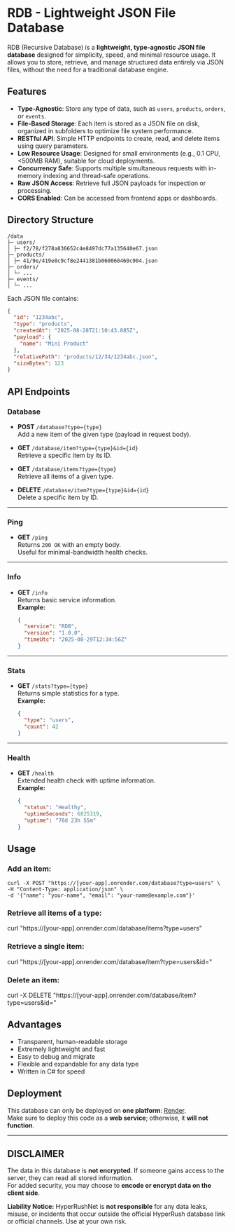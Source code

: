 # RDB - Lightweight JSON File Database

RDB (Recursive Database) is a **lightweight, type-agnostic JSON file database** designed for simplicity, speed, and minimal resource usage. It allows you to store, retrieve, and manage structured data entirely via JSON files, without the need for a traditional database engine.

## Features

- **Type-Agnostic**: Store any type of data, such as `users`, `products`, `orders`, or `events`.
- **File-Based Storage**: Each item is stored as a JSON file on disk, organized in subfolders to optimize file system performance.
- **RESTful API**: Simple HTTP endpoints to create, read, and delete items using query parameters.
- **Low Resource Usage**: Designed for small environments (e.g., 0.1 CPU, <500MB RAM), suitable for cloud deployments.
- **Concurrency Safe**: Supports multiple simultaneous requests with in-memory indexing and thread-safe operations.
- **Raw JSON Access**: Retrieve full JSON payloads for inspection or processing.
- **CORS Enabled**: Can be accessed from frontend apps or dashboards.

## Directory Structure
```text
/data
├─ users/
│ ├─ f2/78/f278a836652c4e8497dc77a135640e67.json
├─ products/
│ ├─ 41/9e/419e8c9cf8e2441381b060060460c904.json
├─ orders/
│ └─ ...
├─ events/
│ └─ ...
```
Each JSON file contains:

```json
{
  "id": "1234abc",
  "type": "products",
  "createdAt": "2025-08-28T21:10:43.885Z",
  "payload": {
    "name": "Mini Product"
  },
  "relativePath": "products/12/34/1234abc.json",
  "sizeBytes": 123
}

```

## API Endpoints

### Database
- **POST** `/database?type={type}`  
  Add a new item of the given type (payload in request body).

- **GET** `/database/item?type={type}&id={id}`  
  Retrieve a specific item by its ID.

- **GET** `/database/items?type={type}`  
  Retrieve all items of a given type.

- **DELETE** `/database/item?type={type}&id={id}`  
  Delete a specific item by ID.

---

### Ping <br>
- **GET** `/ping`  
  Returns `200 OK` with an empty body.  
  Useful for minimal-bandwidth health checks.

---

### Info
- **GET** `/info`  
  Returns basic service information.  
  **Example:** <br>
  ```json
  {
    "service": "RDB",
    "version": "1.0.0",
    "timeUtc": "2025-08-29T12:34:56Z"
  }
  ```

---

### Stats
- **GET** `/stats?type={type}`  
  Returns simple statistics for a type.  
  **Example:** <br>
  ```json
  {
    "type": "users",
    "count": 42
  }
  ```

---

### Health
- **GET** `/health`  
  Extended health check with uptime information.  
  **Example:** <br>
  ```json
  {
    "status": "Healthy",
    "uptimeSeconds": 6825319,
    "uptime": "78d 23h 55m"
  }
  ```

## Usage

### Add an item:
```text
curl -X POST "https://[your-app].onrender.com/database?type=users" \
-H "Content-Type: application/json" \
-d '{"name": "your-name", "email": "your-name@example.com"}'
```

### Retrieve all items of a type:

curl "https://[your-app].onrender.com/database/items?type=users"


### Retrieve a single item:

curl "https://[your-app].onrender.com/database/item?type=users&id=<item-id>"


### Delete an item:

curl -X DELETE "https://[your-app].onrender.com/database/item?type=users&id=<item-id>"

## Advantages

- Transparent, human-readable storage
- Extremely lightweight and fast
- Easy to debug and migrate
- Flexible and expandable for any data type
- Written in C# for speed

## Deployment
This database can only be deployed on **one platform**: [Render](https://render.com).  
Make sure to deploy this code as a **web service**; otherwise, it **will not function**.

---

## DISCLAIMER
The data in this database is **not encrypted**. If someone gains access to the server, they can read all stored information.  
For added security, you may choose to **encode or encrypt data on the client side**.

**Liability Notice:** HyperRushNet is **not responsible** for any data leaks, misuse, or incidents that occur outside the official HyperRush database link or official channels. Use at your own risk.

